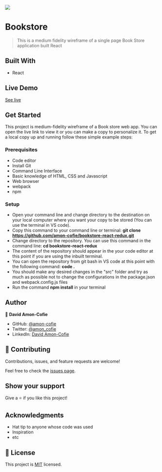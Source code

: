 ![](https://img.shields.io/badge/Microverse-blueviolet)

# Bookstore

> This is a medium fidelity wireframe of a single page Book Store application built React

## Built With

- React

## Live Demo

[See live](https://frolicking-flan-348734.netlify.app/)

## Get Started

This project is medium-fidelity wireframe of a Book store web app. You can open the live link to view it or you can make a copy to personalize it.
To get a local copy up and running follow these simple example steps:

### Prerequisites

- Code editor
- Install Git
- Command Line Interface
- Basic knowledge of HTML, CSS and Javascript
- Web browser
- webpack
- npm

### Setup

- Open your command line and change directory to the destination on your local computer where you want your copy to be stored (You can use the terminal in VS code).
- Copy this command to your command line or terminal: **git clone https://github.com/amon-cofie/bookstore-react-redux.git**
- Change directory to the repository. You can use this command in the command line: **cd bookstore-react-redux**
- The content of the repository should appear in the your code editor at this point if you are using the inbuilt terminal.
- You can open the repository from git bash in VS code at this point with the following command: **code .**
- You should make any desired changes in the "src" folder and try as much as possible not to change the configurations in the package.json and webpack.config.js files
- Run the command **npm install** in your terminal

## Author

👤 **David Amon-Cofie**

- GitHub: [@amon-cofie](https://github.com/amon-cofie)
- Twitter: [@amon_cofie](https://twitter.com/amon_cofie)
- LinkedIn: [David Amon-Cofie](https://www.linkedin.com/in/david-amon-cofie-2389ab241/)

## 🤝 Contributing

Contributions, issues, and feature requests are welcome!

Feel free to check the [issues page](https://github.com/amon-cofie/bookstore-react-redux/issues).

## Show your support

Give a ⭐️ if you like this project!

## Acknowledgments

- Hat tip to anyone whose code was used
- Inspiration
- etc

## 📝 License

This project is [MIT](https://github.com/amon-cofie/bookstore-react-redux/blob/develop/LICENSE) licensed.









